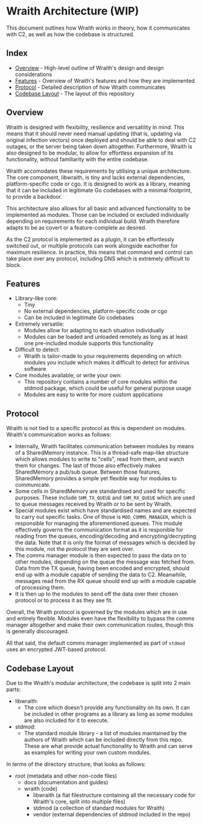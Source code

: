 # Wraith Architecture (WIP)
This document outlines how Wraith works in theory, how it communicates with C2, as well as how the codebase is structured.

## Index
- [Overview](#overview) - High-level outline of Wraith's design and design considerations
- [Features](#features) - Overview of Wraith's features and how they are implemented
- [Protocol](#protocol) - Detailed description of how Wraith communicates
- [Codebase Layout](#codebase-layout) - The layout of this repository

## Overview
Wraith is designed with flexibility, resilience and versatility in mind. This means that it should never need manual updating (that is, updating via original infection vectors) once deployed and should be able to deal with C2 outages, or the server being taken down altogether. Furthermore, Wraith is also designed to be modular, to allow for effortless expansion of its functionality, without familiarity with the entire codebase.

Wraith accomodates these requirements by utilising a unique architecture. The core component, libwraith, is tiny and lacks external dependencies, platform-specific code or cgo. It is designed to work as a library, meaning that it can be included in legitimate Go codebases with a minimal footprint, to provide a backdoor.

This architecture also allows for all basic and advanced functionality to be implemented as modules. Those can be included or excluded individually depending on requirements for each individual build. Wraith therefore adapts to be as covert or a feature-complete as desired.

As the C2 protocol is implemented as a plugin, it can be effortlessly switched out, or multiple protocols can work alongside eachother for maximum resilience. In practice, this means that command and control can take place over any protocol, including DNS which is extremely difficult to block.

## Features
- Library-like core:
  - Tiny
  - No external dependencies, platform-specific code or cgo
  - Can be included in legitimate Go codebases
- Extremely versatile:
  - Modules allow for adapting to each situation individually
  - Modules can be loaded and unloaded remotely as long as at least one pre-included module supports this functionality
- Difficult to detect:
  - Wraith is tailor-made to your requirements depending on which modules you include which makes it difficult to detect for antivirus software
- Core modules available, or write your own:
  - This repository contains a number of core modules within the stdmod package, which could be useful for general purpose usage
  - Modules are easy to write for more custom applications

## Protocol
Wraith is not tied to a specific protocol as this is dependent on modules. Wraith's communication works as follows:

- Internally, Wraith facilitates communication between modules by means of a SharedMemory instance. This is a thread-safe map-like structure which allows modules to write to "cells", read from them, and watch them for changes. The last of those also effectively makes SharedMemory a pub/sub queue. Between those features, SharedMemory provides a simple yet flexible way for modules to communicate.
- Some cells in SharedMemory are standardised and used for specific purposes. These include `SHM_TX_QUEUE` and `SHM_RX_QUEUE` which are used to queue messages received by Wraith or to be sent by Wraith.
- Special modules exist which have standardised names and are expected to carry out specific tasks. One of those is `MOD_COMMS_MANAGER`, which is responsible for managing the aforementioned queues. This module effectively governs the communication format as it is responible for reading from the queues, encoding/decoding and encrypting/decrypting the data. Note that it is only the format of messages which is decided by this module, not the protocol they are sent over.
- The comms manager module is then expected to pass the data on to other modules, depending on the queue the message was fetched from. Data from the TX queue, having been encoded and encrypted, should end up with a module capable of sending the data to C2. Meanwhile, messages read from the RX queue should end up with a module capable of processing them.
- It is then up to the modules to send off the data over their chosen protocol or to process it as they see fit.

Overall, the Wraith protocol is governed by the modules which are in use and entirely flexible. Modules even have the flexibility to bypass the comms manager altogether and make their own communication routes, though this is generally discouraged.

All that said, the default comms manager implemented as part of `stdmod` uses an encrypted JWT-based protocol.

## Codebase Layout
Due to the Wraith's modular architecture, the codebase is split into 2 main parts:
- libwraith:
  - The core which doesn't provide any functionality on its own. It can be included in other programs as a library as long as some modules are also included for it to execute.
- stdmod:
  - The standard module library - a list of modules maintained by the authors of Wraith which can be included directly from this repo. These are what provide actual functionality to Wraith and can serve as examples for writing your own custom modules.

In terms of the directory structure, that looks as follows:

- root (metadata and other non-code files)
  - docs (documentation and guides)
  - wraith (code)
    - libwraith (a flat filestructure containing all the necessary code for Wraith's core, split into multiple files)
    - stdmod (a collection of standard modules for Wraith)
    - vendor (external dependencies of stdmod included in the repo)